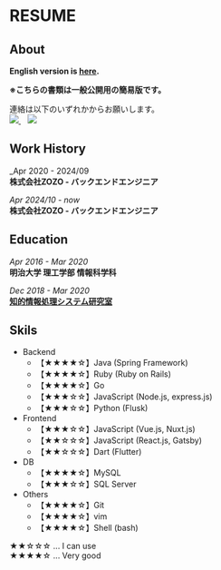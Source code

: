# RESUME
## About

**English version is [here](https://github.com/yamamoto7/yamamoto7/blob/master/RESUME-en.md).**

**※こちらの書類は一般公開用の簡易版です。**  
  
連絡は以下のいずれかからお願いします。  
<a href="https://www.facebook.com/kenta.yamamoto.94064176">
  <img src="https://img.shields.io/badge/facebook-%231877F2.svg?&style=for-the-badge&logo=facebook&logoColor=white" />
</a>&nbsp;&nbsp;
<a href="https://www.linkedin.com/in/kentayamamoto7/">
  <img src="https://img.shields.io/badge/linkedin-%230077B5.svg?&style=for-the-badge&logo=linkedin&logoColor=white" />
</a>

## Work History
_Apr 2020 - 2024/09  
**株式会社ZOZO - バックエンドエンジニア**  

_Apr 2024/10 - now_  
**株式会社ZOZO - バックエンドエンジニア**  


## Education
_Apr 2016 - Mar 2020_  
**明治大学 理工学部 情報科学科**  
  
_Dec 2018 - Mar 2020_  
**[知的情報処理システム研究室](https://int.cs.meiji.ac.jp)**  

## Skils

- Backend
  - 【★★★★☆】Java (Spring Framework)
  - 【★★★★☆】Ruby (Ruby on Rails)
  - 【★★★★☆】Go
  - 【★★★☆☆】JavaScript (Node.js, express.js)
  - 【★★★☆☆】Python (Flusk)
- Frontend
  - 【★★★☆☆】JavaScript (Vue.js, Nuxt.js)
  - 【★★☆☆☆】JavaScript (React.js, Gatsby)
  - 【★★☆☆☆】Dart (Flutter)
- DB
  - 【★★★★☆】MySQL
  - 【★★★☆☆】SQL Server
- Others
  - 【★★★★☆】Git
  - 【★★★★☆】vim
  - 【★★★★☆】Shell (bash)

★★☆☆☆ ... I can use  
★★★★☆ ... Very good  

